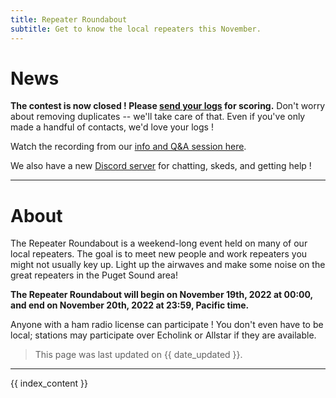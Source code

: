 ```yaml
---
title: Repeater Roundabout
subtitle: Get to know the local repeaters this November.
---
```


# News

**The contest is now closed ! Please [send your logs](./logging) for scoring.** Don't worry about removing duplicates -- we'll take care of that. Even if you've only made a handful of contacts, we'd love your logs !

Watch the recording from our [info and Q&A session here](https://youtu.be/XSwAS7nX8os). 

We also have a new [Discord server](https://discord.gg/Hss7YNRj) for chatting, skeds, and getting help !

---

# About

The Repeater Roundabout is a weekend-long event held on many of our local repeaters. The goal is to meet new people and work repeaters you might not usually key up. Light up the airwaves and make some noise on the great repeaters in the Puget Sound area!

**The Repeater Roundabout will begin on November 19th, 2022 at 00:00, and end on November 20th, 2022 at 23:59, Pacific time.**

Anyone with a ham radio license can participate ! You don't even have to be local; stations may participate over Echolink or Allstar if they are available.

> This page was last updated on {{ date_updated }}.

---

{{ index_content }}
